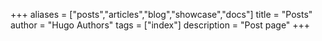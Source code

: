 +++
aliases = ["posts","articles","blog","showcase","docs"]
title = "Posts"
author = "Hugo Authors"
tags = ["index"]
description = "Post page"
+++

